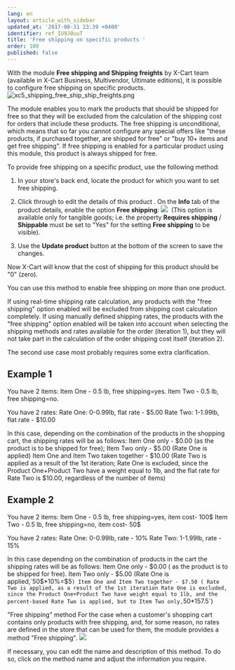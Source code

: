 ```yaml
---
lang: en
layout: article_with_sidebar
updated_at: '2017-08-31 23:39 +0400'
identifier: ref_IU9J0uuT
title: 'Free shipping on specific products '
order: 100
published: false
---
```

With the module **Free shipping and Shipping freights** by X-Cart team (available in X-Cart Business, Multivendor, Ultimate editions), it is possible to configure free shipping on specific products. 
    ![xc5_shipping_free_ship_ship_freights.png]({{site.baseurl}}/attachments/ref_rOT8GezP/xc5_shipping_free_ship_ship_freights.png)

The module enables you to mark the products that should be shipped for free so that they will be excluded from the calculation of the shipping cost for orders that include these products. The free shipping is unconditional, which means that so far you cannot configure any special offers like "these products, if purchased together, are shipped for free" or "buy 10+ items and get free shipping". If free shipping is enabled for a particular product using this module, this product is always shipped for free.

To provide free shipping on a specific product, use the following method:

   1.  In your store's back end, locate the product for which you want to set free shipping.
   
   2.  Click through to edit the details of this product . On the **Info** tab of the product details, enable the option **Free shipping**:
    ![]({{site.baseurl}}/attachments/6389844/9437240.png)
     (This option is available only for tangible goods; i.e. the property **Requires shipping** / **Shippable** must be set to "Yes" for the setting **Free shipping** to be visible).

   3.  Use the **Update product** button at the bottom of the screen to save the changes. 

Now X-Cart will know that the cost of shipping for this product should be "0" (zero).

You can use this method to enable free shipping on more than one product.

If using real-time shipping rate calculation, any products with the "free shipping" option enabled will be excluded from shipping cost calculation completely.
If using manually defined shipping rates, the products with the "free shipping" option enabled will be taken into account when selecting the shipping methods and rates available for the order (iteration 1), but they will not take part in the calculation of the order shipping cost itself (iteration 2).

The second use case most probably requires some extra clarification.

## Example 1

You have 2 items:
Item One - 0.5 lb, free shipping=yes.
Item Two - 0.5 lb, free shipping=no.

You have 2 rates:
Rate One: 0-0.99lb, flat rate - $5.00
Rate Two: 1-1.99lb, flat rate - $10.00

In this case, depending on the combination of the products in the shopping cart, the shipping rates will be as follows:
Item One only - $0.00 (as the product is to be shipped for free);
Item Two only - $5.00 (Rate One is applied)
Item One and Item Two taken together - $10.00 (Rate Two is applied as a result of the 1st iteration; Rate One is excluded, since the Product One+Product Two have a weight equal to 1lb, and the flat rate for Rate Two is $10.00, regardless of the number of items)

## Example 2

You have 2 items:
Item One - 0.5 lb, free shipping=yes, item cost- 100$
Item Two - 0.5 lb, free shipping=no, item cost- 50$

You have 2 rates:
Rate One: 0-0.99lb, rate - 10% 
Rate Two: 1-1.99lb, rate - 15%

In this case depending on the combination of products in the cart the shipping rates will be as follows:
Item One only - $0.00 ( as the product is to be shipped for free).
Item Two only - $5.00 (Rate One is applied,`50$*10%=$5` )
Item One and Item Two together - $7.50 ( Rate Two is applied, as a result of the 1st iteration Rate One is excluded, since the Product One+Product Two have weight equal to 1lb, and the percent-based Rate Two is applied, but to Item Two only, `50$*15% -$7.5`)

"Free shipping" method
For the case when a customer's shopping cart contains only products with free shipping, and, for some reason, no rates are defined in the store that can be used for them, the module provides a method "Free shipping". 
![]({{site.baseurl}}/attachments/6389844/9437241.png)

If necessary, you can edit the name and description of this method. To do so, click on the method name and adjust the information you require.


